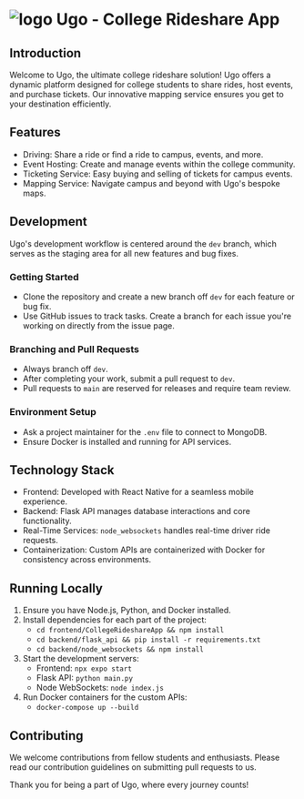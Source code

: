 ![logo](https://github.com/smirki/Ugo/blob/dev/frontend/CollegeRideshareAppFrontend/assets/logo.png)
Ugo - College Rideshare App
===========================

Introduction
------------

Welcome to Ugo, the ultimate college rideshare solution! Ugo offers a dynamic platform designed for college students to share rides, host events, and purchase tickets. Our innovative mapping service ensures you get to your destination efficiently.

Features
--------

-   Driving: Share a ride or find a ride to campus, events, and more.
-   Event Hosting: Create and manage events within the college community.
-   Ticketing Service: Easy buying and selling of tickets for campus events.
-   Mapping Service: Navigate campus and beyond with Ugo's bespoke maps.

Development
-----------

Ugo's development workflow is centered around the `dev` branch, which serves as the staging area for all new features and bug fixes.

### Getting Started

-   Clone the repository and create a new branch off `dev` for each feature or bug fix.
-   Use GitHub issues to track tasks. Create a branch for each issue you're working on directly from the issue page.

### Branching and Pull Requests

-   Always branch off `dev`.
-   After completing your work, submit a pull request to `dev`.
-   Pull requests to `main` are reserved for releases and require team review.

### Environment Setup

-   Ask a project maintainer for the `.env` file to connect to MongoDB.
-   Ensure Docker is installed and running for API services.

Technology Stack
----------------

-   Frontend: Developed with React Native for a seamless mobile experience.
-   Backend: Flask API manages database interactions and core functionality.
-   Real-Time Services: `node_websockets` handles real-time driver ride requests.
-   Containerization: Custom APIs are containerized with Docker for consistency across environments.

Running Locally
---------------

1.  Ensure you have Node.js, Python, and Docker installed.
2.  Install dependencies for each part of the project:
    -   `cd frontend/CollegeRideshareApp && npm install`
    -   `cd backend/flask_api && pip install -r requirements.txt`
    -   `cd backend/node_websockets && npm install`
3.  Start the development servers:
    -   Frontend: `npx expo start`
    -   Flask API: `python main.py`
    -   Node WebSockets: `node index.js`
4.  Run Docker containers for the custom APIs:
    -   `docker-compose up --build`

Contributing
------------

We welcome contributions from fellow students and enthusiasts. Please read our contribution guidelines on submitting pull requests to us.

Thank you for being a part of Ugo, where every journey counts!
